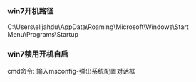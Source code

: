 ### win7开机路径
C:\Users\elijahdu\AppData\Roaming\Microsoft\Windows\Start Menu\Programs\Startup

### win7禁用开机自启
cmd命令: 输入msconfig-弹出系统配置对话框